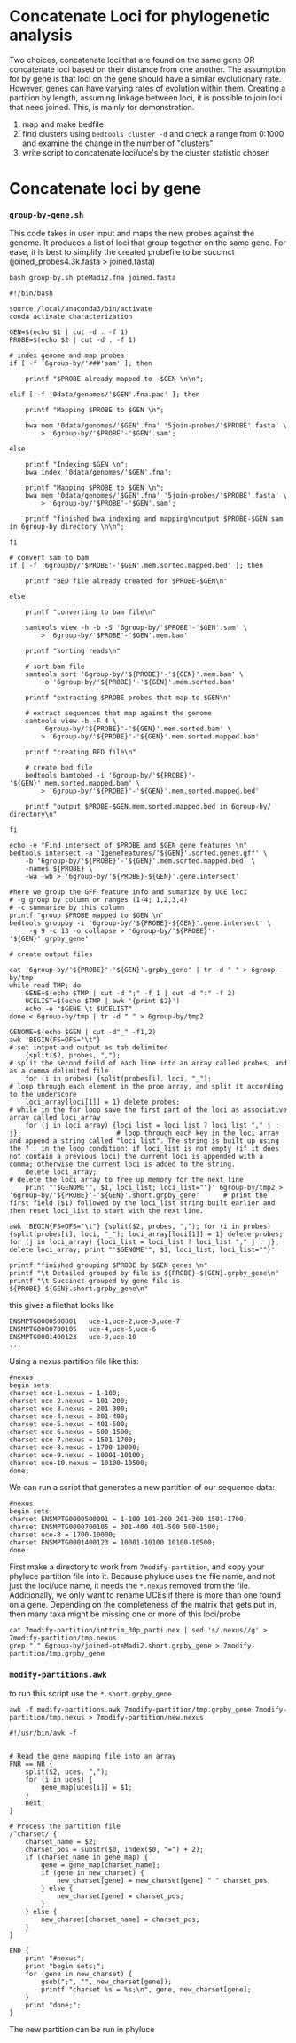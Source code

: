# Concatenate Loci for phylogenetic analysis

Two choices, concatenate loci that are found on the same gene OR concatenate loci based on their distance from one another. The assumption for by gene is that loci on the gene should have a similar evolutionary rate. However, genes can have varying rates of evolution within them. Creating a partition by length, assuming linkage between loci, it is possible to join loci that need joined. This, is mainly for demonstration.


1) map and make bedfile 
2) find clusters using `bedtools cluster -d` and check a range from 0:1000 and examine the change in the number of "clusters"
3) write script to concatenate loci/uce's by the cluster statistic chosen



# Concatenate loci by gene


### `group-by-gene.sh`

This code takes in user input and maps the new probes against the genome. It produces a list of loci that group together on the same gene. For ease, it is best to simplify the created probefile to be succinct (joined_probes4.3k.fasta > joined.fasta)

```
bash group-by.sh pteMadi2.fna joined.fasta
```

```
#!/bin/bash

source /local/anaconda3/bin/activate
conda activate characterization

GEN=$(echo $1 | cut -d . -f 1)
PROBE=$(echo $2 | cut -d . -f 1)

# index genome and map probes
if [ -f '6group-by/'###'sam' ]; then

	printf "$PROBE already mapped to -$GEN \n\n";

elif [ -f '0data/genomes/'$GEN'.fna.pac' ]; then

	printf "Mapping $PROBE to $GEN \n";

	bwa mem '0data/genomes/'$GEN'.fna' '5join-probes/'$PROBE'.fasta' \
		> '6group-by/'$PROBE'-'$GEN'.sam';

else

	printf "Indexing $GEN \n";
	bwa index '0data/genomes/'$GEN'.fna';
	
	printf "Mapping $PROBE to $GEN \n";
	bwa mem '0data/genomes/'$GEN'.fna' '5join-probes/'$PROBE'.fasta' \
		> '6group-by/'$PROBE'-'$GEN'.sam';
		
	printf "finished bwa indexing and mapping\noutput $PROBE-$GEN.sam in 6group-by directory \n\n";

fi

# convert sam to bam
if [ -f '6groupby/'$PROBE'-'$GEN'.mem.sorted.mapped.bed' ]; then

	printf "BED file already created for $PROBE-$GEN\n"

else

	printf "converting to bam file\n"

	samtools view -h -b -S '6group-by/'$PROBE'-'$GEN'.sam' \
		> '6group-by/'$PROBE'-'$GEN'.mem.bam'

	printf "sorting reads\n"
	
	# sort bam file
	samtools sort '6group-by/'${PROBE}'-'${GEN}'.mem.bam' \
		-o '6group-by/'${PROBE}'-'${GEN}'.mem.sorted.bam'

	printf "extracting $PROBE probes that map to $GEN\n"
	
	# extract sequences that map against the genome
	samtools view -b -F 4 \
		'6group-by/'${PROBE}'-'${GEN}'.mem.sorted.bam' \
		> '6group-by/'${PROBE}'-'${GEN}'.mem.sorted.mapped.bam'

	printf "creating BED file\n"
	
	# create bed file
	bedtools bamtobed -i '6group-by/'${PROBE}'-'${GEN}'.mem.sorted.mapped.bam' \
		> '6group-by/'${PROBE}'-'${GEN}'.mem.sorted.mapped.bed'

	printf "output $PROBE-$GEN.mem.sorted.mapped.bed in 6group-by/ directory\n"

fi

echo -e "Find intersect of $PROBE and $GEN gene features \n"
bedtools intersect -a '1genefeatures/'${GEN}'.sorted.genes.gff' \
    -b '6group-by/'${PROBE}'-'${GEN}'.mem.sorted.mapped.bed' \
    -names ${PROBE} \
    -wa -wb > '6group-by/'${PROBE}-${GEN}'.gene.intersect'

#here we group the GFF feature info and sumarize by UCE loci
# -g group by column or ranges (1-4; 1,2,3,4)
# -c summarize by this column
printf "group $PROBE mapped to $GEN \n"
bedtools groupby -i '6group-by/'${PROBE}-${GEN}'.gene.intersect' \
	 -g 9 -c 13 -o collapse > '6group-by/'${PROBE}'-'${GEN}'.grpby_gene'

# create output files

cat '6group-by/'${PROBE}'-'${GEN}'.grpby_gene' | tr -d " " > 6group-by/tmp
while read TMP; do
	GENE=$(echo $TMP | cut -d ";" -f 1 | cut -d ":" -f 2)
    UCELIST=$(echo $TMP | awk '{print $2}')
    echo -e "$GENE \t $UCELIST"
done < 6group-by/tmp | tr -d " " > 6group-by/tmp2

GENOME=$(echo $GEN | cut -d"_" -f1,2)
awk 'BEGIN{FS=OFS="\t"} 																		# set intput and output as tab delimited
	{split($2, probes, ","); 																	# split the second feild of each line into an array called probes, and as a comma delimited file
	for (i in probes) {split(probes[i], loci, "_"); 											# loop through each element in the proe array, and split it according to the underscore
	loci_array[loci[1]] = 1} delete probes; 													# while in the for loop save the first part of the loci as associative array called loci_array
	for (j in loci_array) {loci_list = loci_list ? loci_list "," j : j}; 						# loop through each key in the loci array and append a string called "loci list". The string is built up using the ? : in the loop condition: if loci_list is not empty (if it does not contain a previous loci) the current loci is appended with a comma; otherwise the current loci is added to the string.
	delete loci_array; 																			# delete the loci array to free up memory for the next line
	print "'$GENOME'", $1, loci_list; loci_list=""}' 6group-by/tmp2 > '6group-by/'${PROBE}'-'${GEN}'.short.grpby_gene'		# print the first field ($1) followed by the loci_list string built earlier and then reset loci_list to start with the next line.

awk 'BEGIN{FS=OFS="\t"} {split($2, probes, ","); for (i in probes) {split(probes[i], loci, "_"); loci_array[loci[1]] = 1} delete probes; for (j in loci_array) {loci_list = loci_list ? loci_list "," j : j}; delete loci_array; print "'$GENOME'", $1, loci_list; loci_list=""}'

printf "finished grouping $PROBE by $GEN genes \n"
printf "\t Detailed grouped by file is ${PROBE}-${GEN}.grpby_gene\n"
printf "\t Succinct grouped by gene file is ${PROBE}-${GEN}.short.grpby_gene\n"
```
this gives a filethat looks like 

```
ENSMPTG0000500001   uce-1,uce-2,uce-3,uce-7
ENSMPTG0000700105   uce-4,uce-5,uce-6
ENSMPTG0001400123   uce-9,uce-10
...
```

Using a nexus partition file like this:
```
#nexus
begin sets;
charset uce-1.nexus = 1-100;
charset uce-2.nexus = 101-200;
charset uce-3.nexus = 201-300;
charset uce-4.nexus = 301-400;
charset uce-5.nexus = 401-500;
charset uce-6.nexus = 500-1500;
charset uce-7.nexus = 1501-1700;
charset uce-8.nexus = 1700-10000;
charset uce-9.nexus = 10001-10100;
charset uce-10.nexus = 10100-10500;
done;
```

We can run a script that generates a new partition of our sequence data:

```
#nexus
begin sets;
charset ENSMPTG0000500001 = 1-100 101-200 201-300 1501-1700;
charset ENSMPTG0000700105 = 301-400 401-500 500-1500;
charset uce-8 = 1700-10000;
charset ENSMPTG0001400123 = 10001-10100 10100-10500;
done;
```

First make a directory to work from `7modify-partition`, and copy your phyluce partition file into it. Because phyluce uses the file name, and not just the loci/uce name, it needs the `*.nexus` removed from the file. Additionally, we only want to rename UCEs if there is more than one found on a gene. Depending on the completeness of the matrix that gets put in, then many taxa might be missing one or more of this loci/probe 

```
cat 7modify-partition/inttrim_30p_parti.nex | sed 's/.nexus//g' > 7modify-partition/tmp.nexus
grep "," 6group-by/joined-pteMadi2.short.grpby_gene > 7modify-partition/tmp.grpby_gene
```

### `modify-partitions.awk`

to run this script use the `*.short.grpby_gene`

```
awk -f modify-partitions.awk 7modify-partition/tmp.grpby_gene 7modify-partition/tmp.nexus > 7modify-partition/new.nexus
```

```
#!/usr/bin/awk -f


# Read the gene mapping file into an array
FNR == NR {
    split($2, uces, ",");
    for (i in uces) {
        gene_map[uces[i]] = $1;
    }
    next;
}

# Process the partition file
/^charset/ {
    charset_name = $2;
    charset_pos = substr($0, index($0, "=") + 2);
    if (charset_name in gene_map) {
        gene = gene_map[charset_name];
        if (gene in new_charset) {
            new_charset[gene] = new_charset[gene] " " charset_pos;
        } else {
            new_charset[gene] = charset_pos;
        }
    } else {
        new_charset[charset_name] = charset_pos;
    }
}

END {
    print "#nexus";
    print "begin sets;";
    for (gene in new_charset) {
        gsub(";", "", new_charset[gene]);
        printf "charset %s = %s;\n", gene, new_charset[gene];
    }
    print "done;";
}
```
The new partition can be run in phyluce